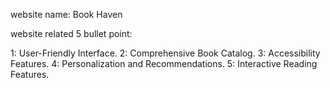 website name: Book Haven

website related 5 bullet point:

1: User-Friendly Interface.
2: Comprehensive Book Catalog.
3: Accessibility Features.
4: Personalization and Recommendations.
5: Interactive Reading Features.
